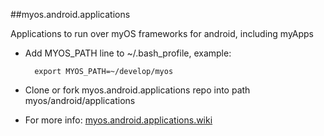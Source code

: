 ##myos.android.applications

Applications to run over myOS frameworks for android, including myApps

* Add MYOS_PATH line to ~/.bash_profile, example:

        export MYOS_PATH=~/develop/myos
        
* Clone or fork myos.android.applications repo into path myos/android/applications
* For more info:
[myos.android.applications.wiki](https://github.com/amraboelela/myos.android.applications/wiki)
